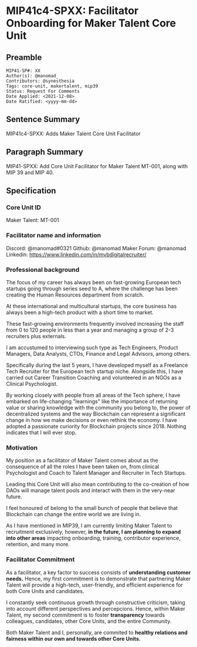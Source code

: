 # MIP41c4-SPXX: Facilitator Onboarding for Maker Talent Core Unit

## Preamble

```
MIP41-SP#: XX
Author(s): @manomad_ 
Contributors: @synesthesia
Tags: core-unit, makertalent, mip39
Status: Request For Comments
Date Applied: <2021-12-08>
Date Ratified: <yyyy-mm-dd>
```

## Sentence Summary

MIP41c4-SPXX: Adds Maker Talent Core Unit Facilitator

## Paragraph Summary

MIP41-SPXX: Add Core Unit Facilitator for Maker Talent MT-001, along with MIP 39 and MIP 40.

## Specification

### Core Unit ID

Maker Talent: MT-001

### Facilitator name and information

Discord: @manomad#0321
Github: @manomad
Maker Forum: @manomad 
Linkedin: https://www.linkedin.com/in/mvbdigitalrecruiter/

### Professional background

The focus of my career has always been on fast-growing European tech startups going through series seed to A, where the challenge has been creating the Human Resources department from scratch. 

At these international and multicultural startups, the core business has always been a high-tech product with a short time to market. 

These fast-growing environments frequently involved increasing the staff from 0 to 120 people in less than a year and managing a group of 2-3 recruiters plus externals.

I am accustumed to interviewing such type as Tech Engineers, Product Managers, Data Analysts, CTOs, Finance and Legal Advisors, among others.

Specifically during the last 5 years, I have developed myself as a Freelance Tech Recruiter for the European tech startup niche. Alongside this, I have carried out Career Transition Coaching and volunteered in an NGOs as a Clinical Psychologist.

By working closely with people from all areas of the Tech sphere, I have embarked on life-changing "learnings" like the importance of returning value or sharing knowledge with the community you belong to, the power of decentralized systems and the way Blockchain can represent a significant change in how we make decisions or even rethink the economy. I have adopted a passionate curiority for Blockchain projects since 2018. Nothing indicates that I will ever stop.

### Motivation

My position as a facilitator of Maker Talent comes about as the consequence of all the roles I have been taken on, from clinical Psychologist and Coach to Talent Manager and Recruiter in Tech Startups.

Leading this Core Unit will also mean contributing to the co-creation of how DAOs will manage talent pools and interact with them in the very-near future.

I feel honoured of belong to the small bunch of people that believe that Blockchain can change the entire world we are living in.

As I have mentioned in MIP39, I am currently limiting Maker Talent to recruitment exclusively, however, **in the future, I am planning to expand into other areas** impacting onboarding, training, contributor experience, retention, and many more.

### Facilitator Commitment

As a facilitator, a key factor to success consists of **understanding customer needs.** Hence, my first commitment is to demonstrate that partnering Maker Talent will provide a high-tech, user-friendly, and efficient experience for both Core Units and candidates.

I constantly seek continuous growth through constructive criticism, taking into account different perspectives and percepcions. Hence, within Maker Talent, my second commitment is to foster **transparency** towards colleagues, candidates, other Core Units, and the entire Community. 

Both Maker Talent and I, personally, are commited to  **healthy relations and fairness within our own and towards other Core Units.**



